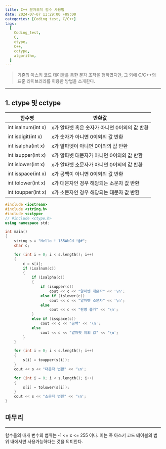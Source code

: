 ```yaml
---
title: C++ 문자조작 함수 사용법
date: 2024-07-07 11:29:00 +09:00
categories: [Coding_test, C/C++]
tags:
  [
    Coding_test,
    C,
    ctype,
    C++,
    cctype,
    algorithm,
  ]
---
```


> 기존의 아스키 코드 테이블를 통한 문자 조작을 행하였지만,
> 그 외에 C/C++의 표준 라이브러리를 이용한 방법을 소개한다.

---

## 1. ctype 및 cctype

|함수명|반환값| 
|---|---|
|int isalnum(int x)    |x가 알파벳 혹은 숫자가 아니면 0이외의 값 반환     |
|int isdigit(int x)    |x가 숫자가 아니면 0이외의 값 반환                |
|int isalpha(int x)    |x가 알파벳이 아니면 0이외의 값 반환              |
|int isupper(int x)    |x가 알파벳 대문자가 아니면 0이외의 값 반환       |
|int islower(int x)    |x가 알파벳 소문자가 아니면 0이외의 값 반환       |
|int isspace(int x)    |x가 공백이 아니면 0이외의 값 반환                |
|int tolower(int x)    |x가 대문자인 경우 해당되는 소문자 값 반환         |
|int toupper(int x)    |x가 소문자인 경우 해당되는 대문자 값 반환         |

```cpp
#include <iostream>
#include <string.h>
#include <cctype>
// #include <ctype.h>
using namespace std;

int main()
{
	string s = "Hello ! 135AbCd !@#";
	char c;

	for (int i = 0; i < s.length(); i++)
	{
		c = s[i];
		if (isalnum(c))
		{
			if (isalpha(c))
			{
				if (isupper(c))
					cout << c << "알파벳 대문자" << '\n';
				else if (islower(c))
					cout << c << "알파벳 소문자" << '\n';
				else
					cout << c << "판명 불가" << '\n';
			}
			else if (isspace(c))
				cout << c << "공백" << '\n';
			else
				cout << c << "알파벳 이외 값" << '\n';
		}
	}

	for (int i = 0; i < s.length(); i++)
	{
		s[i] = toupper(s[i]);
	}
	cout << s << "대문자 변환" << '\n';

	for (int i = 0; i < s.length(); i++)
	{
		s[i] = tolower(s[i]);
	}
	cout << s << "소문자 변환" << '\n';
}
```

## 마무리
---
함수들의 매개 변수의 범위는 -1 <= x <= 255 이다. 이는 즉 아스키 코드 테이블의 범위 내에서만 사용가능하다는 것을 의미한다.
